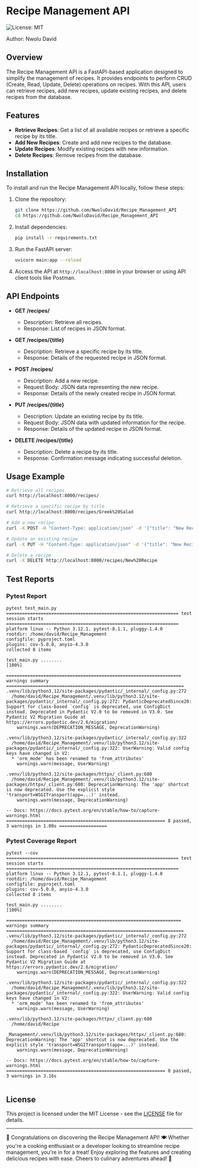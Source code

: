 # Recipe Management API

![License: MIT](https://img.shields.io/badge/License-MIT-blue.svg)

Author: Nwolu David

## Overview

The Recipe Management API is a FastAPI-based application designed to simplify the management of recipes. It provides endpoints to perform CRUD (Create, Read, Update, Delete) operations on recipes. With this API, users can retrieve recipes, add new recipes, update existing recipes, and delete recipes from the database.

## Features

- **Retrieve Recipes**: Get a list of all available recipes or retrieve a specific recipe by its title.
- **Add New Recipes**: Create and add new recipes to the database.
- **Update Recipes**: Modify existing recipes with new information.
- **Delete Recipes**: Remove recipes from the database.

## Installation

To install and run the Recipe Management API locally, follow these steps:

1. Clone the repository:
   ```bash
   git clone https://github.com/NwoluDavid/Recipe_Management_API
   cd https://github.com/NwoluDavid/Recipe_Management_API
   ```

2. Install dependencies:
   ```bash
   pip install -r requirements.txt
   ```

3. Run the FastAPI server:
   ```bash
   uvicorn main:app --reload
   ```

4. Access the API at `http://localhost:8000` in your browser or using API client tools like Postman.

## API Endpoints

- **GET /recipes/**
  - Description: Retrieve all recipes.
  - Response: List of recipes in JSON format.

- **GET /recipes/{title}**
  - Description: Retrieve a specific recipe by its title.
  - Response: Details of the requested recipe in JSON format.

- **POST /recipes/**
  - Description: Add a new recipe.
  - Request Body: JSON data representing the new recipe.
  - Response: Details of the newly created recipe in JSON format.

- **PUT /recipes/{title}**
  - Description: Update an existing recipe by its title.
  - Request Body: JSON data with updated information for the recipe.
  - Response: Details of the updated recipe in JSON format.

- **DELETE /recipes/{title}**
  - Description: Delete a recipe by its title.
  - Response: Confirmation message indicating successful deletion.

## Usage Example

```bash
# Retrieve all recipes
curl http://localhost:8000/recipes/

# Retrieve a specific recipe by title
curl http://localhost:8000/recipes/Greek%20Salad

# Add a new recipe
curl -X POST -H "Content-Type: application/json" -d '{"title": "New Recipe", "description": "Sample description", "cooking_instructions": "Sample instructions", "ingredients": [{"name": "Ingredient 1", "quantity": 1}], "nutritional_info": {"calories": 100, "fat": 5, "protein": 10}}' http://localhost:8000/recipes/

# Update an existing recipe
curl -X PUT -H "Content-Type: application/json" -d '{"title": "New Recipe", "description": "Updated description", "cooking_instructions": "Updated instructions", "ingredients": [{"name": "Ingredient 1", "quantity": 2}], "nutritional_info": {"calories": 150, "fat": 7, "protein": 12}}' http://localhost:8000/recipes/New%20Recipe

# Delete a recipe
curl -X DELETE http://localhost:8000/recipes/New%20Recipe
```

## Test Reports

### Pytest Report

```
pytest test_main.py
================================================================= test session starts =================================================================
platform linux -- Python 3.12.1, pytest-8.1.1, pluggy-1.4.0
rootdir: /home/david/Recipe_Management
configfile: pyproject.toml
plugins: cov-5.0.0, anyio-4.3.0
collected 8 items                                                                                                                                     

test_main.py ........                                                                                                                           [100%]

================================================================== warnings summary ===================================================================
.venv/lib/python3.12/site-packages/pydantic/_internal/_config.py:272
  /home/david/Recipe_Management/.venv/lib/python3.12/site-packages/pydantic/_internal/_config.py:272: PydanticDeprecatedSince20: Support for class-based `config` is deprecated, use ConfigDict instead. Deprecated in Pydantic V2.0 to be removed in V3.0. See Pydantic V2 Migration Guide at https://errors.pydantic.dev/2.6/migration/
    warnings.warn(DEPRECATION_MESSAGE, DeprecationWarning)

.venv/lib/python3.12/site-packages/pydantic/_internal/_config.py:322
  /home/david/Recipe_Management/.venv/lib/python3.12/site-packages/pydantic/_internal/_config.py:322: UserWarning: Valid config keys have changed in V2:
  * 'orm_mode' has been renamed to 'from_attributes'
    warnings.warn(message, UserWarning)

.venv/lib/python3.12/site-packages/httpx/_client.py:680
  /home/david/Recipe_Management/.venv/lib/python3.12/site-packages/httpx/_client.py:680: DeprecationWarning: The 'app' shortcut is now deprecated. Use the explicit style 'transport=WSGITransport(app=...)' instead.
    warnings.warn(message, DeprecationWarning)

-- Docs: https://docs.pytest.org/en/stable/how-to/capture-warnings.html
============================================================ 8 passed, 3 warnings in 1.08s ==================

```

### Pytest Coverage Report

```
pytest --cov
================================================================= test session starts =================================================================
platform linux -- Python 3.12.1, pytest-8.1.1, pluggy-1.4.0
rootdir: /home/david/Recipe_Management
configfile: pyproject.toml
plugins: cov-5.0.0, anyio-4.3.0
collected 8 items                                                                                                                                     

test_main.py ........                                                                                                                           [100%]

================================================================== warnings summary ===================================================================
.venv/lib/python3.12/site-packages/pydantic/_internal/_config.py:272
  /home/david/Recipe_Management/.venv/lib/python3.12/site-packages/pydantic/_internal/_config.py:272: PydanticDeprecatedSince20: Support for class-based `config` is deprecated, use ConfigDict instead. Deprecated in Pydantic V2.0 to be removed in V3.0. See Pydantic V2 Migration Guide at https://errors.pydantic.dev/2.6/migration/
    warnings.warn(DEPRECATION_MESSAGE, DeprecationWarning)

.venv/lib/python3.12/site-packages/pydantic/_internal/_config.py:322
  /home/david/Recipe_Management/.venv/lib/python3.12/site-packages/pydantic/_internal/_config.py:322: UserWarning: Valid config keys have changed in V2:
  * 'orm_mode' has been renamed to 'from_attributes'
    warnings.warn(message, UserWarning)

.venv/lib/python3.12/site-packages/httpx/_client.py:680
  /home/david/Recipe

_Management/.venv/lib/python3.12/site-packages/httpx/_client.py:680: DeprecationWarning: The 'app' shortcut is now deprecated. Use the explicit style 'transport=WSGITransport(app=...)' instead.
    warnings.warn(message, DeprecationWarning)

-- Docs: https://docs.pytest.org/en/stable/how-to/capture-warnings.html
============================================================ 8 passed, 3 warnings in 3.16s 


```

## License

This project is licensed under the MIT License - see the [LICENSE](LICENSE) file for details.

---


🎉 Congratulations on discovering the Recipe Management API! 🍽️ Whether you're a cooking enthusiast or a developer looking to streamline recipe management, you're in for a treat! Enjoy exploring the features and creating delicious recipes with ease. Cheers to culinary adventures ahead! 🥳